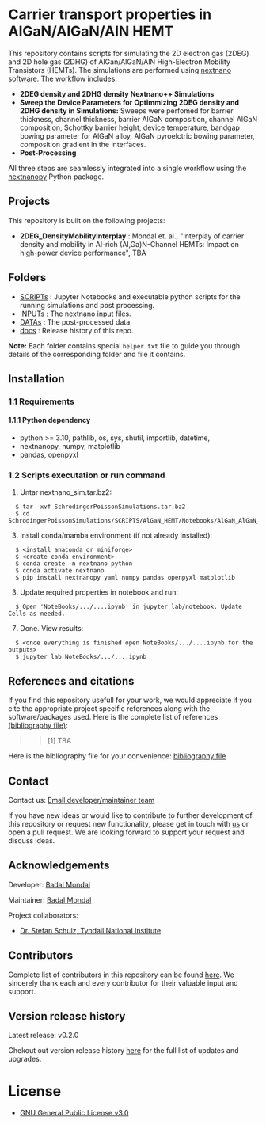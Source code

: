 # Carrier transport properties in AlGaN/AlGaN/AlN HEMT
This repository contains scripts for simulating the 2D electron gas (2DEG) and 2D hole gas (2DHG) of AlGan/AlGaN/AlN High-Electron Mobility Transistors (HEMTs). The simulations are performed using [nextnano software](https://www.nextnano.com). The workflow includes:

* __2DEG density and 2DHG density Nextnano++ Simulations__
* __Sweep the Device Parameters for Optimmizing 2DEG density and 2DHG density in Simulations:__ Sweeps were perfomed for barrier thickness, channel thickness, barrier AlGaN composition, channel AlGaN composition, Schottky barrier height, device temperature, bandgap bowing parameter for AlGaN alloy, AlGaN pyroelctric bowing parameter, composition gradient in the interfaces.
* __Post-Processing__

All three steps are seamlessly integrated into a single workflow using the [nextnanopy](https://github.com/nextnanopy) Python package.

## Projects
This repository is built on the following projects:

* __2DEG_DensityMobilityInterplay__ : Mondal et. al., "Interplay of carrier density and mobility in Al-rich (Al,Ga)N-Channel HEMTs: Impact on high-power device performance", TBA

## Folders
 - [SCRIPTs](SCRIPTs) : Jupyter Notebooks and executable python scripts for the running simulations and post processing.
 - [INPUTs](SCRIPTs)  : The nextnano input files.
 - [DATAs](DATAs)    : The post-processed data.
 - [docs](docs) : Release history of this repo.

__Note:__ Each folder contains special `helper.txt` file to guide you through details of the corresponding folder and file it contains.

## Installation
### 1.1 Requirements
#### 1.1.1 Python dependency
  - python >= 3.10, pathlib, os, sys, shutil, importlib, datetime,
  - nextnanopy, numpy, matplotlib
  - pandas, openpyxl

### 1.2 Scripts executation or run command
1. Untar nextnano_sim.tar.bz2:
```
  $ tar -xvf SchrodingerPoissonSimulations.tar.bz2
  $ cd SchrodingerPoissonSimulations/SCRIPTS/AlGaN_HEMT/Notebooks/AlGaN_AlGaN_AlN_HEMT/
```
3. Install conda/mamba environment (if not already installed):
```
  $ <install anaconda or miniforge>
  $ <create conda environment>
  $ conda create -n nextnano python
  $ conda activate nextnano
  $ pip install nextnanopy yaml numpy pandas openpyxl matplotlib
```
3. Update required properties in notebook and run:
```
  $ Open 'NoteBooks/.../....ipynb' in jupyter lab/notebook. Update Cells as needed.
```
7. Done. View results:
```
  $ <once everything is finished open NoteBooks/.../....ipynb for the outputs>
  $ jupyter lab NoteBooks/.../....ipynb
```

## References and citations
If you find this repository usefull for your work, we would appreciate if you cite the appropriate project specific references along with the software/packages used. Here is the complete list of references [(bibliography file)](docs/REFERENCES.md):

>> [1] TBA

>>

Here is the bibliography file for your convenience: [bibliography file](docs/REFERENCES.md)

## Contact
Contact us: [Email developer/maintainer team](mailto:stefan.schulz@tyndall.ie,badal.mondal@tyndall.ie,badalmondal.chembgc@gmail.com)

If you have new ideas or would like to contribute to further development of this repository or request new functionality, please get in touch with [us](mailto:stefan.schulz@tyndall.ie,badal.mondal@tyndall.ie,badalmondal.chembgc@gmail.com) or open a pull request. We are looking forward to support your request and discuss ideas.

## Acknowledgements

Developer: [Badal Mondal](https://github.com/bmondal94)

Maintainer: [Badal Mondal](https://github.com/bmondal94)

Project collaborators: 

* [Dr. Stefan Schulz, Tyndall National Institute](https://www.tyndall.ie/people/stefan-schulz/)

## Contributors

Complete list of contributors in this repository can be found [here](https://github.com/SemiconductorTransport/SchrodingerPoissonSimulations/graphs/contributors). We sincerely thank each and every contributor for their valuable input and support.

## Version release history
Latest release: v0.2.0

Chekout out version release history [here](docs/RELEASE.md) for the full list of updates and upgrades.

# License
* [GNU General Public License v3.0](LICENSE)
